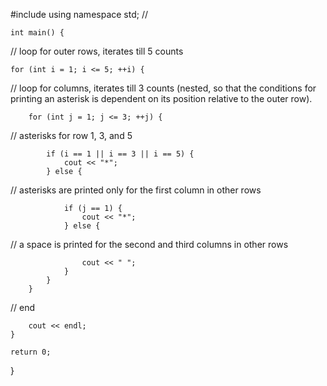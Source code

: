 #include <iostream>
using namespace std;
//

    int main() {
// loop for outer rows, iterates till 5 counts

    for (int i = 1; i <= 5; ++i) {
    
   // loop for columns, iterates till 3 counts (nested, so that the conditions for printing an asterisk is dependent on its position relative to the outer row).
        
        for (int j = 1; j <= 3; ++j) {
        
  // asterisks for row 1, 3, and 5
  
            if (i == 1 || i == 3 || i == 5) {
                cout << "*";
            } else {
  // asterisks are printed only for the first column in other rows
  
                if (j == 1) {
                    cout << "*";
                } else {
  // a space is printed for the second and third columns in other rows
  
                    cout << " ";
                }
            }
        }
  // end
  
        cout << endl;
    }
    
    return 0;
}
